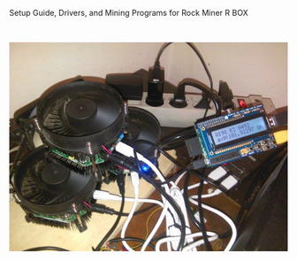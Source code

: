Setup Guide, Drivers, and Mining Programs for Rock Miner R BOX

<BR>
  
 

![Alt text](https://raw.githubusercontent.com/JonnyBanana/Mining_Stuff/main/Rock_Miner_R_Box/Rock_Miners.jpg)

</BR>
